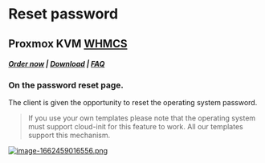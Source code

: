 # Reset password

## Proxmox KVM **[WHMCS](https://puqcloud.com/link.php?id=77)**

#####  [Order now](https://puqcloud.com/index.php?rp=/store/whmcs-module-proxmox-kvm) | [Download](https://download.puqcloud.com/WHMCS/servers/PUQ_WHMCS-Proxmox-KVM/) | [FAQ](https://faq.puqcloud.com/)

### On the password reset page.

The client is given the opportunity to reset the operating system password.

>If you use your own templates please note that the operating system must support cloud-init for this feature to work. All our templates support this mechanism.

[![image-1662459016556.png](https://doc.puq.info/uploads/images/gallery/2022-09/scaled-1680-/image-1662459016556.png)](https://doc.puq.info/uploads/images/gallery/2022-09/image-1662459016556.png)
